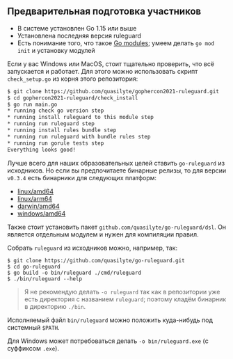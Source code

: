 ## Предварительная подготовка участников

* В системе установлен Go 1.15 или выше
* Установлена последняя версия ruleguard
* Есть понимание того, что такое [Go modules](https://github.com/golang/go/wiki/Modules); умеем делать `go mod init` и установку модулей

Если у вас Windows или MacOS, стоит тщательно проверить, что всё запускается и работает.
Для этого можно использовать скрипт `check_setup.go` из корня этого репозитория:

```bash
$ git clone https://github.com/quasilyte/gophercon2021-ruleguard.git
$ cd gophercon2021-ruleguard/check_install
$ go run main.go
* running check go version step
* running install ruleguard to this module step
* running run ruleguard step
* running install rules bundle step
* running run ruleguard with bundle rules step
* running run gorule tests step
Everything looks good!
```

Лучше всего для наших образовательных целей ставить `go-ruleguard` из исходников. Но если вы предпочитаете бинарные релизы, то для версии `v0.3.4` есть бинарники для следующих платформ:

* [linux/amd64](https://github.com/quasilyte/go-ruleguard/releases/download/v0.3.4/ruleguard-linux-amd64.zip)
* [linux/arm64](https://github.com/quasilyte/go-ruleguard/releases/download/v0.3.4/ruleguard-linux-arm64.zip)
* [darwin/amd64](https://github.com/quasilyte/go-ruleguard/releases/download/v0.3.4/ruleguard-darwin-amd64.zip)
* [windows/amd64](https://github.com/quasilyte/go-ruleguard/releases/download/v0.3.4/ruleguard-windows-amd64.zip)

Также стоит установить пакет `github.com/quasilyte/go-ruleguard/dsl`. Он является отдельным модулем и нужен для компиляции правил.

Собрать `ruleguard` из исходников можно, например, так:

```
$ git clone https://github.com/quasilyte/go-ruleguard.git
$ cd go-ruleguard
$ go build -o bin/ruleguard ./cmd/ruleguard
$ ./bin/ruleguard --help
```

> Я не рекомендую делать `-o ruleguard` так как в репозитории уже есть директория с названием `ruleguard`; поэтому кладём бинарник в директорию `./bin`.

Исполняемый файл `bin/ruleguard` можно положить куда-нибудь под системный `$PATH`.

Для Windows может потребоваться делать `-o bin/ruleguard.exe` (с суффиксом `.exe`).
